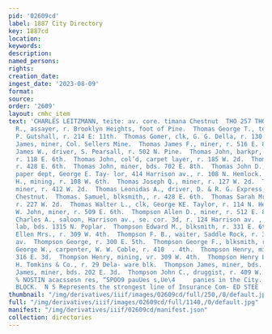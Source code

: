 ```yaml
---
pid: '02609cd'
label: 1887 City Directory
key: 1887cd
location: 
keywords: 
description: 
named_persons: 
rights: 
creation_date: 
ingest_date: '2023-08-09'
format: 
source: 
order: '2609'
layout: cmhc_item
text: 'CHARLES LEITZMANN, teite: av. core. timana Chestnut  THO 257 THO  Thomas George
  R., assayer, r. Brooklyn Heights, foot of Pine.  Thomas George T., teamster, 8S.
  P. Gutshall, r. 214 E: 11th.  Thomas Gomer, clk, G. G. Della, r. 130 E. 13th.  Thomas
  James, miner, Col. Sellers Mine.  Thomas James F., miner, r. 516 E. 8th.  Thomas
  James W., driver, S. Pearsall, r. 502 N. Pine.  Thomas John, barkpr, John Andrew,
  r. 118 E. 6th.  Thomas John, col’d, carpet layer, r. 185 W. 2d.  Thomas John, miner,
  r. 428 E. 6th.  Thomas John, miner, bds. 702 E. 8th.  Thomas John D., manager, wall
  paper dept, George E. Tay- lor, 414 Harrison av., r. 108 N. Hemlock.  Thomas Joseph
  H., mining, r. 108 W. 6th.  Thomas Joseph Q., miner, r. 127 W. 2d.  Thomas Lafayette,
  miner, r. 412 W. 2d.  Thomas Leonidas A., driver, D. & R. G. Express, r. 207 W.
  Chestnut.  Thomas. Samuel, blksmith,, r. 428 E. 6th.  Thomas Sarah Mrs., col’d,
  r. 227 W. 2d.  Thomas Walter L., clk, George KE. Taylor, r. 114 N. Hemlock.  Thomas
  W. John, miner, r. 509 E. 6th.  Thompson Allen D., miner, r. 512 E. 8th.  Thompson
  Charles A., saloon, Harrison av., se. cor. 3d, r. 124 Harrison av. ,  Thompson Christ.,
  lab, bds. 1315 N. Poplar.  Thompson Edward M., blksmith, r. 331 E. 6th.  Thompson
  Ellen Mrs., r. 309 W. 4th.  Thompson F. B., waiter, Saddle Rock, r. 320 Harrison
  av.  Thompson George, r. 300 E. 5th.  Thompson George F., blksmith, r. 331 E. 6th.  Thompson
  George W., carpenter, W. W. Coble, r. 410  . 4th.  Thompson Henry, miner, r. rear
  316 E. 3d.  Thompson Henry, mining, vr. 309 W. 4th.  Thompson Henry L., clk, H.
  H. Tomkins & Co., r. 29 Dela- ware blk.  Thompson James, miner, bds. 626 E. 5th.  Thompson
  James, miner, bds. 202 E. 3d.  Thompson John C., druggist, r. 409 W. Chestnut.        WHISING
  % NOSTIN acacssesn res, “SPOO9 pauUes s,Ue\4     panies in the City. 21 and 22 BOSTON
  BLOCK.  N S Represents the strongest line of Insurance Com- ED STEE '
thumbnail: "/img/derivatives/iiif/images/02609cd/full/250,/0/default.jpg"
full: "/img/derivatives/iiif/images/02609cd/full/1140,/0/default.jpg"
manifest: "/img/derivatives/iiif/02609cd/manifest.json"
collection: directories
---
```

